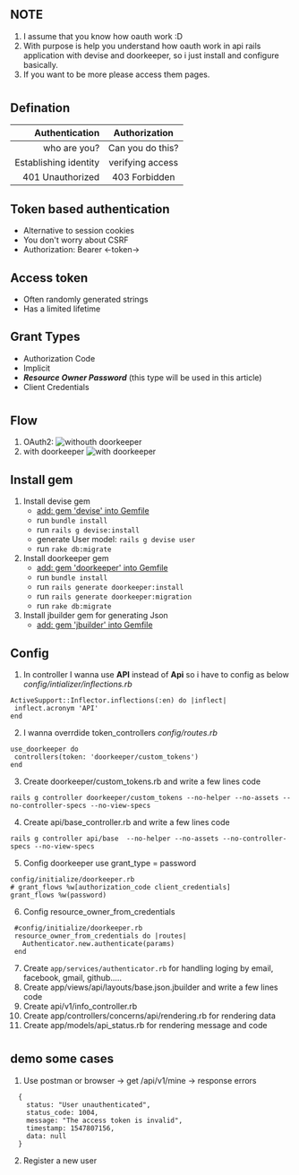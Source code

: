 ## NOTE
 1. I assume that you know how oauth work :D
 2. With purpose is help you understand how oauth work in api rails application with devise and doorkeeper, so i just install and configure basically.
 3. If you want to be more please access them pages. 
 #
## Defination
| Authentication        | Authorization    |
| ---------------------:|:---------------: |
| who are you?          | Can you do this? |
| Establishing identity | verifying access |
| 401 Unauthorized      | 403 Forbidden    |

## Token based authentication
 - Alternative to session cookies
 - You don't worry about CSRF
 - Authorization: Bearer <-token->
## Access token
 - Often randomly generated strings
 - Has a limited lifetime
## Grant Types
 - Authorization Code
 - Implicit
 - **_Resource Owner Password_** (this type will be used in this article)
 - Client Credentials
#
## Flow
1. OAuth2:
![](https://assets.digitalocean.com/articles/oauth/abstract_flow.png "withouth doorkeeper")
2. with doorkeeper
![](https://i.imgur.com/zrwbb5j.png "with doorkeeper")
## Install gem
 1. Install devise gem
    - [add: gem 'devise' into Gemfile](https://github.com/plataformatec/devise)
    - run `bundle install`
    - run `rails g devise:install`
    - generate User model: `rails g devise user`
    - run `rake db:migrate`
 2. Install doorkeeper gem
    - [add: gem 'doorkeeper' into Gemfile](https://github.com/doorkeeper-gem/doorkeeper)
    - run `bundle install`
    - run `rails generate doorkeeper:install`
    - run `rails generate doorkeeper:migration`
    - run `rake db:migrate`
 3. Install jbuilder gem for generating Json
    - [add: gem 'jbuilder' into Gemfile](https://github.com/rails/jbuilder)
## Config
 1. In controller I wanna use **API** instead of **Api** so i have to config as below
 _config/intializer/inflections.rb_
 ```
 ActiveSupport::Inflector.inflections(:en) do |inflect| 
  inflect.acronym 'API'
 end
 ```
 2. I wanna overrdide token_controllers
 _config/routes.rb_
 ```
 use_doorkeeper do
  controllers(token: 'doorkeeper/custom_tokens')
 end
 ```
 3. Create doorkeeper/custom_tokens.rb and write a few lines code
 ```
rails g controller doorkeeper/custom_tokens --no-helper --no-assets --no-controller-specs --no-view-specs
 ```
 4. Create api/base_controller.rb and write a few lines code
```
rails g controller api/base  --no-helper --no-assets --no-controller-specs --no-view-specs
```
 5. Config doorkeeper use grant_type = password
```
config/initialize/doorkeeper.rb
# grant_flows %w[authorization_code client_credentials]
grant_flows %w(password)
```
 6. Config resource_owner_from_credentials
```
 #config/initialize/doorkeeper.rb
 resource_owner_from_credentials do |routes| 
   Authenticator.new.authenticate(params)
 end
```
7.  Create `app/services/authenticator.rb` for handling loging by email, facebook, gmail, github.....
8.  Create app/views/api/layouts/base.json.jbuilder and write a few lines code
9.  Create api/v1/info_controller.rb
10. Create app/controllers/concerns/api/rendering.rb for rendering data
11. Create app/models/api_status.rb for rendering message and code
#
## demo some cases
1. Use postman or browser
-> get /api/v1/mine -> response errors 
```
  {
    status: "User unauthenticated",
    status_code: 1004,
    message: "The access token is invalid",
    timestamp: 1547807156,
    data: null
  }
```
2. Register a new user
